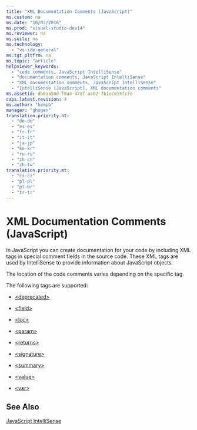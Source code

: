 ```yaml
---
title: "XML Documentation Comments (JavaScript)"
ms.custom: na
ms.date: "10/03/2016"
ms.prod: "visual-studio-dev14"
ms.reviewer: na
ms.suite: na
ms.technology: 
  - "vs-ide-general"
ms.tgt_pltfrm: na
ms.topic: "article"
helpviewer_keywords: 
  - "code comments, JavaScript IntelliSense"
  - "documentation comments, JavaScript IntelliSense"
  - "XML documentation comments, JavaScript IntelliSense"
  - "IntelliSense [JavaScript], XML documentation comments"
ms.assetid: db0aa50d-f0a4-47ef-ac02-7b1cc015fc7e
caps.latest.revision: 4
ms.author: "kempb"
manager: "ghogen"
translation.priority.ht: 
  - "de-de"
  - "es-es"
  - "fr-fr"
  - "it-it"
  - "ja-jp"
  - "ko-kr"
  - "ru-ru"
  - "zh-cn"
  - "zh-tw"
translation.priority.mt: 
  - "cs-cz"
  - "pl-pl"
  - "pt-br"
  - "tr-tr"
---
```

# XML Documentation Comments (JavaScript)
In JavaScript you can create documentation for your code by including XML tags in special comment fields in the source code. These XML tags are used by IntelliSense to provide information about JavaScript objects.  
  
 The location of the code comments varies depending on the specific tag.  
  
 The following tags are supported:  
  
-   [\<deprecated>](../ide/-deprecated---javascript-.md)  
  
-   [\<field>](../ide/-field---javascript-.md)  
  
-   [\<loc>](../ide/-loc---javascript-.md)  
  
-   [\<param>](../ide/-param---javascript-.md)  
  
-   [\<returns>](../ide/-returns---javascript-.md)  
  
-   [\<signature>](../ide/-signature---javascript-.md)  
  
-   [\<summary>](../ide/-summary---javascript-.md)  
  
-   [\<value>](../ide/-value---javascript-.md)  
  
-   [\<var>](../ide/-var---javascript-.md)  
  
## See Also  
 [JavaScript IntelliSense](../ide/javascript-intellisense.md)